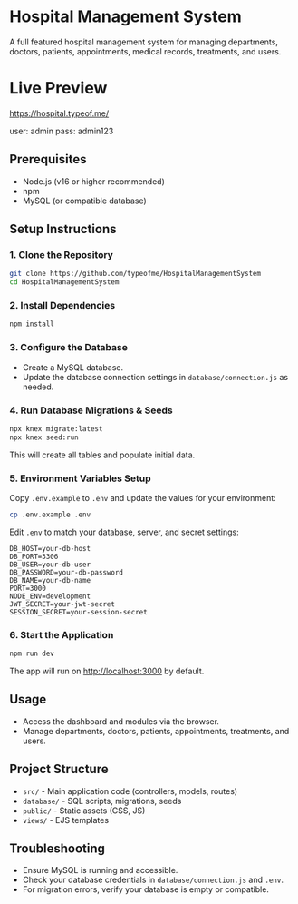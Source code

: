 # Hospital Management System

A full featured hospital management system for managing departments, doctors, patients, appointments, medical records, treatments, and users.

# Live Preview
https://hospital.typeof.me/

user: admin
pass: admin123

## Prerequisites
- Node.js (v16 or higher recommended)
- npm
- MySQL (or compatible database)

## Setup Instructions

### 1. Clone the Repository
```sh
git clone https://github.com/typeofme/HospitalManagementSystem
cd HospitalManagementSystem
```

### 2. Install Dependencies
```sh
npm install
```

### 3. Configure the Database
- Create a MySQL database.
- Update the database connection settings in `database/connection.js` as needed.

### 4. Run Database Migrations & Seeds
```sh
npx knex migrate:latest
npx knex seed:run
```
This will create all tables and populate initial data.


### 5. Environment Variables Setup

Copy `.env.example` to `.env` and update the values for your environment:

```sh
cp .env.example .env
```

Edit `.env` to match your database, server, and secret settings:

```
DB_HOST=your-db-host
DB_PORT=3306
DB_USER=your-db-user
DB_PASSWORD=your-db-password
DB_NAME=your-db-name
PORT=3000
NODE_ENV=development
JWT_SECRET=your-jwt-secret
SESSION_SECRET=your-session-secret
```

### 6. Start the Application
```sh
npm run dev
```
The app will run on [http://localhost:3000](http://localhost:3000) by default.

## Usage
- Access the dashboard and modules via the browser.
- Manage departments, doctors, patients, appointments, treatments, and users.

## Project Structure
- `src/` - Main application code (controllers, models, routes)
- `database/` - SQL scripts, migrations, seeds
- `public/` - Static assets (CSS, JS)
- `views/` - EJS templates

## Troubleshooting
- Ensure MySQL is running and accessible.
- Check your database credentials in `database/connection.js` and `.env`.
- For migration errors, verify your database is empty or compatible.